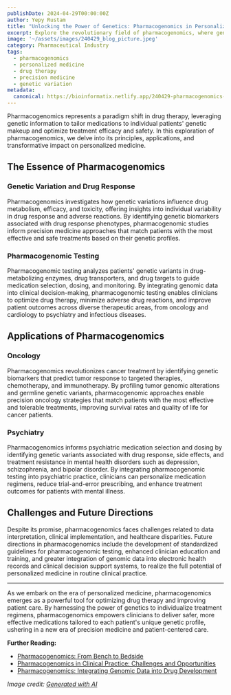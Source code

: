 ```yaml
---
publishDate: 2024-04-29T00:00:00Z
author: Yepy Rustam
title: "Unlocking the Power of Genetics: Pharmacogenomics in Personalized Medicine"
excerpt: Explore the revolutionary field of pharmacogenomics, where genomic data guides the selection and dosing of medications to optimize therapeutic outcomes and minimize adverse drug reactions.
image: '~/assets/images/240429_blog_picture.jpeg'
category: Pharmaceutical Industry
tags:
  - pharmacogenomics
  - personalized medicine
  - drug therapy
  - precision medicine
  - genetic variation
metadata:
  canonical: https://bioinformatix.netlify.app/240429-pharmacogenomics-personalized-medicine
---
```


Pharmacogenomics represents a paradigm shift in drug therapy, leveraging genetic information to tailor medications to individual patients' genetic makeup and optimize treatment efficacy and safety. In this exploration of pharmacogenomics, we delve into its principles, applications, and transformative impact on personalized medicine.

## The Essence of Pharmacogenomics

### Genetic Variation and Drug Response

Pharmacogenomics investigates how genetic variations influence drug metabolism, efficacy, and toxicity, offering insights into individual variability in drug response and adverse reactions. By identifying genetic biomarkers associated with drug response phenotypes, pharmacogenomic studies inform precision medicine approaches that match patients with the most effective and safe treatments based on their genetic profiles.

### Pharmacogenomic Testing

Pharmacogenomic testing analyzes patients' genetic variants in drug-metabolizing enzymes, drug transporters, and drug targets to guide medication selection, dosing, and monitoring. By integrating genomic data into clinical decision-making, pharmacogenomic testing enables clinicians to optimize drug therapy, minimize adverse drug reactions, and improve patient outcomes across diverse therapeutic areas, from oncology and cardiology to psychiatry and infectious diseases.

## Applications of Pharmacogenomics

### Oncology

Pharmacogenomics revolutionizes cancer treatment by identifying genetic biomarkers that predict tumor response to targeted therapies, chemotherapy, and immunotherapy. By profiling tumor genomic alterations and germline genetic variants, pharmacogenomic approaches enable precision oncology strategies that match patients with the most effective and tolerable treatments, improving survival rates and quality of life for cancer patients.

### Psychiatry

Pharmacogenomics informs psychiatric medication selection and dosing by identifying genetic variants associated with drug response, side effects, and treatment resistance in mental health disorders such as depression, schizophrenia, and bipolar disorder. By integrating pharmacogenomic testing into psychiatric practice, clinicians can personalize medication regimens, reduce trial-and-error prescribing, and enhance treatment outcomes for patients with mental illness.

## Challenges and Future Directions

Despite its promise, pharmacogenomics faces challenges related to data interpretation, clinical implementation, and healthcare disparities. Future directions in pharmacogenomics include the development of standardized guidelines for pharmacogenomic testing, enhanced clinician education and training, and greater integration of genomic data into electronic health records and clinical decision support systems, to realize the full potential of personalized medicine in routine clinical practice.

***

As we embark on the era of personalized medicine, pharmacogenomics emerges as a powerful tool for optimizing drug therapy and improving patient care. By harnessing the power of genetics to individualize treatment regimens, pharmacogenomics empowers clinicians to deliver safer, more effective medications tailored to each patient's unique genetic profile, ushering in a new era of precision medicine and patient-centered care.

**Further Reading:**
- [Pharmacogenomics: From Bench to Bedside](https://www.nature.com/articles/nrc2040)
- [Pharmacogenomics in Clinical Practice: Challenges and Opportunities](https://www.ncbi.nlm.nih.gov/pmc/articles/PMC4078206/)
- [Pharmacogenomics: Integrating Genomic Data into Drug Development](https://www.sciencedirect.com/science/article/pii/S1359644617301864)

*Image credit: [Generated with AI](https://www.bing.com/images/create/image-representing-personalised-medicine-through-g/1-663855668b2d42f5bbba99734001d049?id=5e2G6cjrj%2bJFHEsxZCgbwg%3d%3d&view=detailv2&idpp=genimg&thId=OIG2.PuLw20Z0V0dd6b6LDSE9&FORM=GCRIDP&mode=overlay)*
